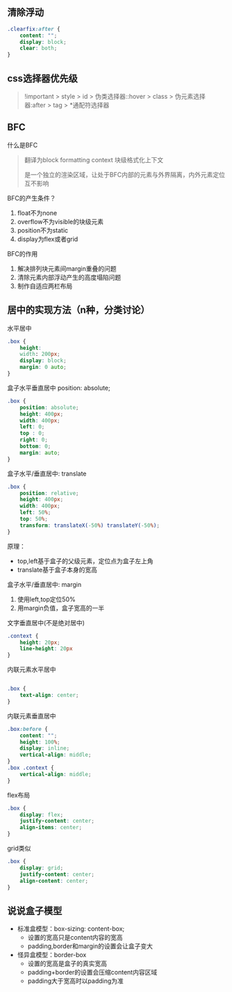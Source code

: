 ## 清除浮动
```css
.clearfix:after {
    content: "";
    display: block;
    clear: both;
}
```
## css选择器优先级
> !important > style > id > 伪类选择器::hover > class > 伪元素选择器:after > tag > *通配符选择器
## BFC
什么是BFC
> 翻译为block formatting context 块级格式化上下文
> 
> 是一个独立的渲染区域，让处于BFC内部的元素与外界隔离，内外元素定位互不影响

 BFC的产生条件？
1. float不为none
2. overflow不为visible的块级元素
3. position不为static
4. display为flex或者grid

BFC的作用
1. 解决排列块元素间margin重叠的问题
2. 清除元素内部浮动产生的高度塌陷问题
3. 制作自适应两栏布局

## 居中的实现方法（n种，分类讨论）
水平居中
```css
.box {
    height: 
    width: 200px;
    display: block;
    margin: 0 auto;
}
```

盒子水平垂直居中 position: absolute;
```css
.box {
    position: absolute;
    height: 400px;
    width: 400px;
    left: 0;
    top : 0;
    right: 0;
    bottom: 0;
    margin: auto;
}
```
盒子水平/垂直居中: translate
```css
.box {
    position: relative;
    height: 400px;
    width: 400px;
    left: 50%;
    top: 50%;
    transform: translateX(-50%) translateY(-50%);
}
```
原理：
- top,left基于盒子的父级元素，定位点为盒子左上角
- translate基于盒子本身的宽高


盒子水平/垂直居中: margin
1. 使用left,top定位50%
2. 用margin负值，盒子宽高的一半


文字垂直居中(不是绝对居中)
```css
.context {
    height: 20px;
    line-height: 20px
}
```
内联元素水平居中
```css

.box {
    text-align: center;
}
```
内联元素垂直居中
```css
.box:before {
    content: "";
    height: 100%;
    display: inline;
    vertical-align: middle;
}
.box .context {
    vertical-align: middle;
}
```

flex布局
```css
.box {
    display: flex;
    justify-content: center;
    align-items: center;
}
```

grid类似
```css
.box {
    display: grid;
    justify-content: center;
    align-content: center;
}
```

## 说说盒子模型
- 标准盒模型：box-sizing: content-box;
  - 设置的宽高只是content内容的宽高
  - padding,border和margin的设置会让盒子变大
- 怪异盒模型：border-box
  - 设置的宽高是盒子的真实宽高
  - padding+border的设置会压缩content内容区域
  - padding大于宽高时以padding为准